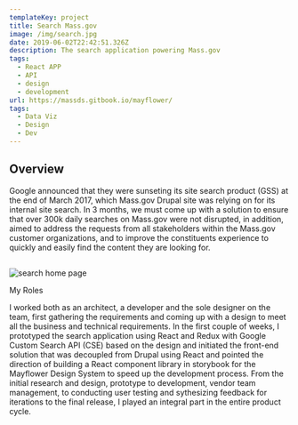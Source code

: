 ```yaml
---
templateKey: project
title: Search Mass.gov
image: /img/search.jpg
date: 2019-06-02T22:42:51.326Z
description: The search application powering Mass.gov
tags:
  - React APP
  - API
  - design
  - development
url: https://massds.gitbook.io/mayflower/
tags:
  - Data Viz
  - Design
  - Dev
---
```

## Overview

Google announced that they were sunseting its site search product (GSS) at the end of March 2017, which Mass.gov Drupal site was relying on for its internal site search. In 3 months, we must come up with a solution to ensure that over 300k daily searches on Mass.gov were not disrupted, in addition, aimed to address the requests from all stakeholders within the Mass.gov customer organizations, and to improve the constituents experience to quickly and easily find the content they are looking for.

##

![search home page](/img/search.jpg)

My Roles

I worked both as an architect, a developer and the sole designer on the team, first gathering the requirements and coming up with a design to meet all the business and technical requirements. In the first couple of weeks, I prototyped the search application using React and Redux with Google Custom Search API (CSE) based on the design and initiated the front-end solution that was decoupled from Drupal using React and pointed the direction of building a React component library in storybook for the Mayflower Design System to speed up the development process. From the initial research and design, prototype to development, vendor team management, to conducting user testing and sythesizing feedback for iterations to the final release, I played an integral part in the entire product cycle.
